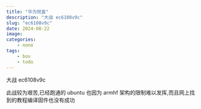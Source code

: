 ```yaml
---
title: "华为悦盒"
description: "大战 ec6108v9c"
slug: "ec6108v9c"
date: 2024-08-22
image:
categories:
    - none
tags:
    - box
    - todo
---
```


大战 ec6108v9c

此战较为艰苦,已经跑通的 ubuntu 也因为 armhf 架构的限制难以发挥,而且网上找到的教程编译固件也没有成功
